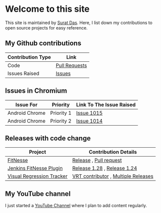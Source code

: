 # Welcome to this site
This site is maintained by [Surat Das](https://github.com/suratdas). Here, I list down my contributions to open source projects for easy reference.

## My Github contributions
Contribution Type|Link
-----------------|----
|Code            |[Pull Requests](https://github.com/pulls?q=is%3Apr+author%3Asuratdas+archived%3Afalse)|
|Issues Raised   |[Issues](https://github.com/issues?q=is%3Aissue+author%3Asuratdas+archived%3Afalse)|

## Issues in Chromium
Issue For      | Priority   | Link To The Issue Raised
-------------- | ---------- | ------------------------
Android Chrome | Priority 1 | [Issue 1015](https://bugs.chromium.org/p/chromedriver/issues/detail?id=1015)|
Android Chrome | Priority 2 | [Issue 1014](https://bugs.chromium.org/p/chromedriver/issues/detail?id=1014)|

## Releases with code change
Project|Contribution Details
-------|-------------
|[FitNesse](http://fitnesse.org/)|[Release](http://fitnesse.org/FrontPage.FitNesseDevelopment.FitNesseRelease20210410) , [Pull request](https://github.com/unclebob/fitnesse/pull/1318)|
|[Jenkins FitNesse Plugin](https://plugins.jenkins.io/fitnesse/)| [Release 1.28](https://github.com/jenkinsci/fitnesse-plugin/pull/36) , [Release 1.24](https://github.com/jenkinsci/fitnesse-plugin/pull/32)|
|[Visual Regression Tracker](https://github.com/Visual-Regression-Tracker/Visual-Regression-Tracker)|[VRT contributor](https://github.com/Visual-Regression-Tracker/Visual-Regression-Tracker#contributors-) , [Multiple Releases](https://github.com/Visual-Regression-Tracker/Visual-Regression-Tracker/releases)|

## My YouTube channel
I just started a [YouTube Channel](https://www.youtube.com/channel/UCcdsSJJNU6cELKb0mAIAJyg) where I plan to add content regularly. 
